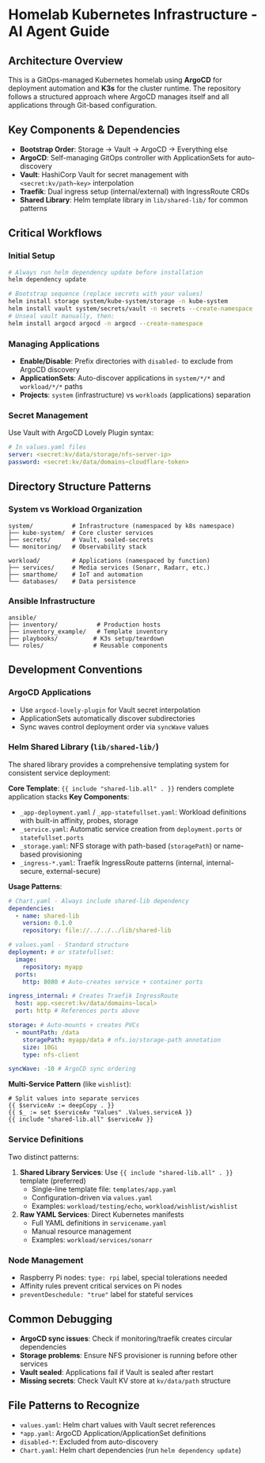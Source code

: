 # Homelab Kubernetes Infrastructure - AI Agent Guide

## Architecture Overview

This is a GitOps-managed Kubernetes homelab using **ArgoCD** for deployment automation and **K3s** for the cluster runtime. The repository follows a structured approach where ArgoCD manages itself and all applications through Git-based configuration.

## Key Components & Dependencies

- **Bootstrap Order**: Storage → Vault → ArgoCD → Everything else
- **ArgoCD**: Self-managing GitOps controller with ApplicationSets for auto-discovery
- **Vault**: HashiCorp Vault for secret management with `<secret:kv/path~key>` interpolation
- **Traefik**: Dual ingress setup (internal/external) with IngressRoute CRDs
- **Shared Library**: Helm template library in `lib/shared-lib/` for common patterns

## Critical Workflows

### Initial Setup

```bash
# Always run helm dependency update before installation
helm dependency update

# Bootstrap sequence (replace secrets with your values)
helm install storage system/kube-system/storage -n kube-system
helm install vault system/secrets/vault -n secrets --create-namespace
# Unseal vault manually, then:
helm install argocd argocd -n argocd --create-namespace
```

### Managing Applications

- **Enable/Disable**: Prefix directories with `disabled-` to exclude from ArgoCD discovery
- **ApplicationSets**: Auto-discover applications in `system/*/*` and `workload/*/*` paths
- **Projects**: `system` (infrastructure) vs `workloads` (applications) separation

### Secret Management

Use Vault with ArgoCD Lovely Plugin syntax:

```yaml
# In values.yaml files
server: <secret:kv/data/storage/nfs~server-ip>
password: <secret:kv/data/domains~cloudflare-token>
```

## Directory Structure Patterns

### System vs Workload Organization

```
system/           # Infrastructure (namespaced by k8s namespace)
├── kube-system/  # Core cluster services
├── secrets/      # Vault, sealed-secrets
└── monitoring/   # Observability stack

workload/         # Applications (namespaced by function)
├── services/     # Media services (Sonarr, Radarr, etc.)
├── smarthome/    # IoT and automation
└── databases/    # Data persistence
```

### Ansible Infrastructure

```
ansible/
├── inventory/           # Production hosts
├── inventory_example/   # Template inventory
├── playbooks/          # K3s setup/teardown
└── roles/              # Reusable components
```

## Development Conventions

### ArgoCD Applications

- Use `argocd-lovely-plugin` for Vault secret interpolation
- ApplicationSets automatically discover subdirectories
- Sync waves control deployment order via `syncWave` values

### Helm Shared Library (`lib/shared-lib/`)

The shared library provides a comprehensive templating system for consistent service deployment:

**Core Template**: `{{ include "shared-lib.all" . }}` renders complete application stacks
**Key Components**:

- `_app-deployment.yaml` / `_app-statefullset.yaml`: Workload definitions with built-in affinity, probes, storage
- `_service.yaml`: Automatic service creation from `deployment.ports` or `statefullset.ports`
- `_storage.yaml`: NFS storage with path-based (`storagePath`) or name-based provisioning
- `_ingress-*.yaml`: Traefik IngressRoute patterns (internal, internal-secure, external-secure)

**Usage Patterns**:

```yaml
# Chart.yaml - Always include shared-lib dependency
dependencies:
  - name: shared-lib
    version: 0.1.0
    repository: file://../../../lib/shared-lib

# values.yaml - Standard structure
deployment: # or statefullset:
  image:
    repository: myapp
  ports:
    http: 8080 # Auto-creates service + container ports

ingress_internal: # Creates Traefik IngressRoute
  host: app.<secret:kv/data/domains~local>
  port: http # References ports above

storage: # Auto-mounts + creates PVCs
  - mountPath: /data
    storagePath: myapp/data # nfs.io/storage-path annotation
    size: 10Gi
    type: nfs-client

syncWave: -10 # ArgoCD sync ordering
```

**Multi-Service Pattern** (like `wishlist`):

```helm
# Split values into separate services
{{ $serviceAv := deepCopy . }}
{{ $_ := set $serviceAv "Values" .Values.serviceA }}
{{ include "shared-lib.all" $serviceAv }}
```

### Service Definitions

Two distinct patterns:

1. **Shared Library Services**: Use `{{ include "shared-lib.all" . }}` template (preferred)
   - Single-line template file: `templates/app.yaml`
   - Configuration-driven via `values.yaml`
   - Examples: `workload/testing/echo`, `workload/wishlist/wishlist`
2. **Raw YAML Services**: Direct Kubernetes manifests
   - Full YAML definitions in `servicename.yaml`
   - Manual resource management
   - Examples: `workload/services/sonarr`

### Node Management

- Raspberry Pi nodes: `type: rpi` label, special tolerations needed
- Affinity rules prevent critical services on Pi nodes
- `preventDeschedule: "true"` label for stateful services

## Common Debugging

- **ArgoCD sync issues**: Check if monitoring/traefik creates circular dependencies
- **Storage problems**: Ensure NFS provisioner is running before other services
- **Vault sealed**: Applications fail if Vault is sealed after restart
- **Missing secrets**: Check Vault KV store at `kv/data/path` structure

## File Patterns to Recognize

- `values.yaml`: Helm chart values with Vault secret references
- `*app.yaml`: ArgoCD Application/ApplicationSet definitions
- `disabled-*`: Excluded from auto-discovery
- `Chart.yaml`: Helm chart dependencies (run `helm dependency update`)
